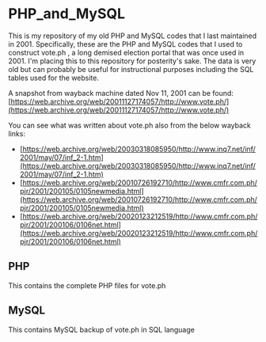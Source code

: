# PHP_and_MySQL
This is my repository of my old PHP and MySQL codes that I last maintained in 2001. Specifically, these are the PHP and MySQL codes that I used to construct vote.ph , a long demised election portal that was once used in 2001. I'm placing this to this repository for posterity's sake. The data is very old but can probably be useful for instructional purposes including the SQL tables used for the website.

A snapshot from wayback machine dated Nov 11, 2001 can be found:
[https://web.archive.org/web/20011127174057/http://www.vote.ph/](https://web.archive.org/web/20011127174057/http://www.vote.ph/)

You can see what was written about vote.ph also from the below wayback links:
* [https://web.archive.org/web/20030318085950/http://www.inq7.net/inf/2001/may/07/inf_2-1.htm](https://web.archive.org/web/20030318085950/http://www.inq7.net/inf/2001/may/07/inf_2-1.htm)
* [https://web.archive.org/web/20010726192710/http://www.cmfr.com.ph/pjr/2001/200105/0105newmedia.html](https://web.archive.org/web/20010726192710/http://www.cmfr.com.ph/pjr/2001/200105/0105newmedia.html)
* [https://web.archive.org/web/20020123212519/http://www.cmfr.com.ph/pjr/2001/200106/0106net.html](https://web.archive.org/web/20020123212519/http://www.cmfr.com.ph/pjr/2001/200106/0106net.html)

## PHP
This contains the complete PHP files for vote.ph

## MySQL
This contains MySQL backup of vote.ph in SQL language
